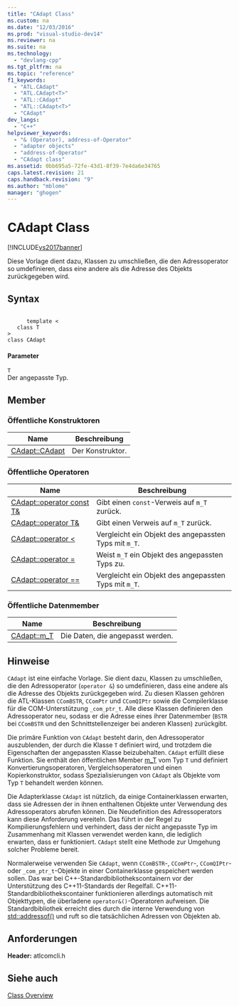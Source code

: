 ```yaml
---
title: "CAdapt Class"
ms.custom: na
ms.date: "12/03/2016"
ms.prod: "visual-studio-dev14"
ms.reviewer: na
ms.suite: na
ms.technology: 
  - "devlang-cpp"
ms.tgt_pltfrm: na
ms.topic: "reference"
f1_keywords: 
  - "ATL.CAdapt"
  - "ATL.CAdapt<T>"
  - "ATL::CAdapt"
  - "ATL::CAdapt<T>"
  - "CAdapt"
dev_langs: 
  - "C++"
helpviewer_keywords: 
  - "& (Operator), address-of-Operator"
  - "adapter objects"
  - "address-of-Operator"
  - "CAdapt class"
ms.assetid: 0bb695a5-72fe-43d1-8f39-7e4da6e34765
caps.latest.revision: 21
caps.handback.revision: "9"
ms.author: "mblome"
manager: "ghogen"
---
```

# CAdapt Class
[!INCLUDE[vs2017banner](../../assembler/inline/includes/vs2017banner.md)]

Diese Vorlage dient dazu, Klassen zu umschließen, die den Adressoperator so umdefinieren, dass eine andere als die Adresse des Objekts zurückgegeben wird.  
  
## Syntax  
  
```  
  
      template <  
   class T  
>  
class CAdapt  
```  
  
#### Parameter  
 `T`  
 Der angepasste Typ.  
  
## Member  
  
### Öffentliche Konstruktoren  
  
|Name|Beschreibung|  
|----------|------------------|  
|[CAdapt::CAdapt](../Topic/CAdapt::CAdapt.md)|Der Konstruktor.|  
  
### Öffentliche Operatoren  
  
|Name|Beschreibung|  
|----------|------------------|  
|[CAdapt::operator const T&](../Topic/CAdapt::operator%20const%20T&.md)|Gibt einen `const`\-Verweis auf `m_T` zurück.|  
|[CAdapt::operator T&](../Topic/CAdapt::operator%20T&.md)|Gibt einen Verweis auf `m_T` zurück.|  
|[CAdapt::operator \<](../Topic/CAdapt::operator%20%3C.md)|Vergleicht ein Objekt des angepassten Typs mit `m_T`.|  
|[CAdapt::operator \=](../Topic/CAdapt::operator%20=.md)|Weist `m_T` ein Objekt des angepassten Typs zu.|  
|[CAdapt::operator \=\=](../Topic/CAdapt::operator%20==.md)|Vergleicht ein Objekt des angepassten Typs mit `m_T`.|  
  
### Öffentliche Datenmember  
  
|Name|Beschreibung|  
|----------|------------------|  
|[CAdapt::m\_T](../Topic/CAdapt::m_T.md)|Die Daten, die angepasst werden.|  
  
## Hinweise  
 `CAdapt` ist eine einfache Vorlage. Sie dient dazu, Klassen zu umschließen, die den Adressoperator \(`operator &`\) so umdefinieren, dass eine andere als die Adresse des Objekts zurückgegeben wird.  Zu diesen Klassen gehören die ATL\-Klassen `CComBSTR`, `CComPtr` und `CComQIPtr` sowie die Compilerklasse für die COM\-Unterstützung `_com_ptr_t`.  Alle diese Klassen definieren den Adressoperator neu, sodass er die Adresse eines ihrer Datenmember \(`BSTR` bei `CComBSTR` und den Schnittstellenzeiger bei anderen Klassen\) zurückgibt.  
  
 Die primäre Funktion von `CAdapt` besteht darin, den Adressoperator auszublenden, der durch die Klasse `T` definiert wird, und trotzdem die Eigenschaften der angepassten Klasse beizubehalten.  `CAdapt` erfüllt diese Funktion. Sie enthält den öffentlichen Member [m\_T](../Topic/CAdapt::m_T.md) vom Typ `T` und definiert Konvertierungsoperatoren, Vergleichsoperatoren und einen Kopierkonstruktor, sodass Spezialisierungen von `CAdapt` als Objekte vom Typ `T` behandelt werden können.  
  
 Die Adapterklasse `CAdapt` ist nützlich, da einige Containerklassen erwarten, dass sie Adressen der in ihnen enthaltenen Objekte unter Verwendung des Adressoperators abrufen können.  Die Neudefinition des Adressoperators kann diese Anforderung vereiteln. Das führt in der Regel zu Kompilierungsfehlern und verhindert, dass der nicht angepasste Typ im Zusammenhang mit Klassen verwendet werden kann, die lediglich erwarten, dass er funktioniert.  `CAdapt` stellt eine Methode zur Umgehung solcher Probleme bereit.  
  
 Normalerweise verwenden Sie `CAdapt`, wenn `CComBSTR`\-, `CComPtr`\-, `CComQIPtr`\- oder `_com_ptr_t`\-Objekte in einer Containerklasse gespeichert werden sollen.  Das war bei C\+\+\-Standardbibliothekscontainern vor der Unterstützung des C\+\+11\-Standards der Regelfall. C\+\+11\- Standardbibliothekscontainer funktionieren allerdings automatisch mit Objekttypen, die überladene `operator&()`\-Operatoren aufweisen.  Die Standardbibliothek erreicht dies durch die interne Verwendung von [std::addressof\(\)](../Topic/addressof.md) und ruft so die tatsächlichen Adressen von Objekten ab.  
  
## Anforderungen  
 **Header:** atlcomcli.h  
  
## Siehe auch  
 [Class Overview](../../atl/atl-class-overview.md)